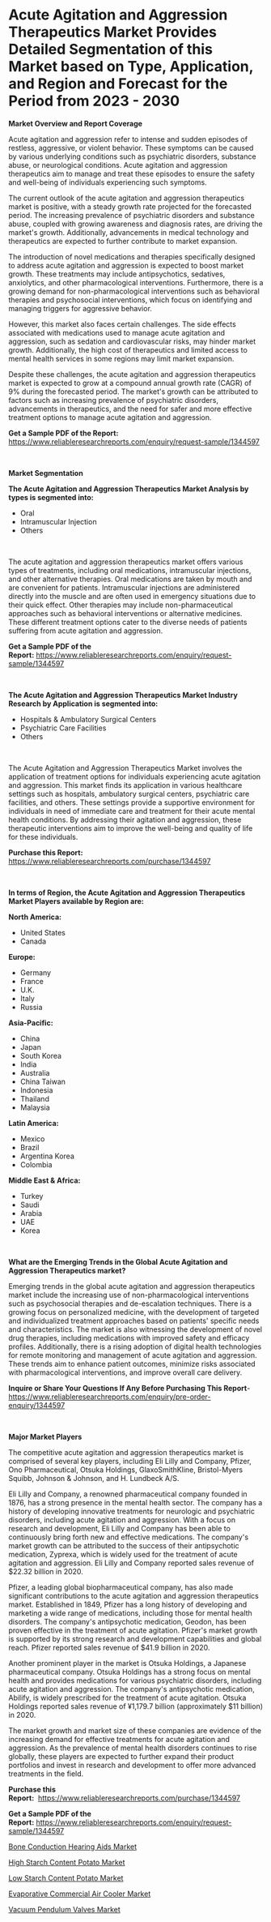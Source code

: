 <p><h1>Acute Agitation and Aggression Therapeutics Market Provides Detailed Segmentation of this Market based on Type, Application, and Region and Forecast for the Period from 2023 - 2030</h1></p><p><strong>Market Overview and Report Coverage</strong></p>
<p><p>Acute agitation and aggression refer to intense and sudden episodes of restless, aggressive, or violent behavior. These symptoms can be caused by various underlying conditions such as psychiatric disorders, substance abuse, or neurological conditions. Acute agitation and aggression therapeutics aim to manage and treat these episodes to ensure the safety and well-being of individuals experiencing such symptoms.</p><p>The current outlook of the acute agitation and aggression therapeutics market is positive, with a steady growth rate projected for the forecasted period. The increasing prevalence of psychiatric disorders and substance abuse, coupled with growing awareness and diagnosis rates, are driving the market's growth. Additionally, advancements in medical technology and therapeutics are expected to further contribute to market expansion.</p><p>The introduction of novel medications and therapies specifically designed to address acute agitation and aggression is expected to boost market growth. These treatments may include antipsychotics, sedatives, anxiolytics, and other pharmacological interventions. Furthermore, there is a growing demand for non-pharmacological interventions such as behavioral therapies and psychosocial interventions, which focus on identifying and managing triggers for aggressive behavior.</p><p>However, this market also faces certain challenges. The side effects associated with medications used to manage acute agitation and aggression, such as sedation and cardiovascular risks, may hinder market growth. Additionally, the high cost of therapeutics and limited access to mental health services in some regions may limit market expansion.</p><p>Despite these challenges, the acute agitation and aggression therapeutics market is expected to grow at a compound annual growth rate (CAGR) of 9% during the forecasted period. The market's growth can be attributed to factors such as increasing prevalence of psychiatric disorders, advancements in therapeutics, and the need for safer and more effective treatment options to manage acute agitation and aggression.</p></p>
<p><strong>Get a Sample PDF of the Report:</strong> <a href="https://www.reliableresearchreports.com/enquiry/request-sample/1344597">https://www.reliableresearchreports.com/enquiry/request-sample/1344597</a></p>
<p>&nbsp;</p>
<p><strong>Market Segmentation</strong></p>
<p><strong>The Acute Agitation and Aggression Therapeutics Market Analysis by types is segmented into:</strong></p>
<p><ul><li>Oral</li><li>Intramuscular Injection</li><li>Others</li></ul></p>
<p>&nbsp;</p>
<p><p>The acute agitation and aggression therapeutics market offers various types of treatments, including oral medications, intramuscular injections, and other alternative therapies. Oral medications are taken by mouth and are convenient for patients. Intramuscular injections are administered directly into the muscle and are often used in emergency situations due to their quick effect. Other therapies may include non-pharmaceutical approaches such as behavioral interventions or alternative medicines. These different treatment options cater to the diverse needs of patients suffering from acute agitation and aggression.</p></p>
<p><strong>Get a Sample PDF of the Report:</strong>&nbsp;<a href="https://www.reliableresearchreports.com/enquiry/request-sample/1344597">https://www.reliableresearchreports.com/enquiry/request-sample/1344597</a></p>
<p>&nbsp;</p>
<p><strong>The Acute Agitation and Aggression Therapeutics Market Industry Research by Application is segmented into:</strong></p>
<p><ul><li>Hospitals & Ambulatory Surgical Centers</li><li>Psychiatric Care Facilities</li><li>Others</li></ul></p>
<p>&nbsp;</p>
<p><p>The Acute Agitation and Aggression Therapeutics Market involves the application of treatment options for individuals experiencing acute agitation and aggression. This market finds its application in various healthcare settings such as hospitals, ambulatory surgical centers, psychiatric care facilities, and others. These settings provide a supportive environment for individuals in need of immediate care and treatment for their acute mental health conditions. By addressing their agitation and aggression, these therapeutic interventions aim to improve the well-being and quality of life for these individuals.</p></p>
<p><strong>Purchase this Report:</strong>&nbsp; <a href="https://www.reliableresearchreports.com/purchase/1344597">https://www.reliableresearchreports.com/purchase/1344597</a></p>
<p>&nbsp;</p>
<p><strong>In terms of Region, the Acute Agitation and Aggression Therapeutics Market Players available by Region are:</strong></p>
<p>
    <p> <strong> North America: </strong>
        <ul>
            <li>United States</li>
            <li>Canada</li>
        </ul>
        </p> 
    <p> <strong> Europe: </strong>
        <ul>
            <li>Germany</li>
            <li>France</li>
            <li>U.K.</li>
            <li>Italy</li>
            <li>Russia</li>
        </ul>
        </p> 
    <p> <strong> Asia-Pacific: </strong>
        <ul>
            <li>China</li>
            <li>Japan</li>
            <li>South Korea</li>
            <li>India</li>
            <li>Australia</li>
            <li>China Taiwan</li>
            <li>Indonesia</li>
            <li>Thailand</li>
            <li>Malaysia</li>
        </ul>
        </p> 
    <p> <strong> Latin America: </strong>
        <ul>
            <li>Mexico</li>
            <li>Brazil</li>
            <li>Argentina Korea</li>
            <li>Colombia</li>
        </ul>
        </p> 
    <p> <strong> Middle East & Africa: </strong>
        <ul>
            <li>Turkey</li>
            <li>Saudi</li>
            <li>Arabia</li>
            <li>UAE</li>
            <li>Korea</li>
        </ul>
    </p>
    </p>
<p>&nbsp;</p>
<p><strong>What are the Emerging Trends in the Global Acute Agitation and Aggression Therapeutics market?</strong></p>
<p><p>Emerging trends in the global acute agitation and aggression therapeutics market include the increasing use of non-pharmacological interventions such as psychosocial therapies and de-escalation techniques. There is a growing focus on personalized medicine, with the development of targeted and individualized treatment approaches based on patients' specific needs and characteristics. The market is also witnessing the development of novel drug therapies, including medications with improved safety and efficacy profiles. Additionally, there is a rising adoption of digital health technologies for remote monitoring and management of acute agitation and aggression. These trends aim to enhance patient outcomes, minimize risks associated with pharmacological interventions, and improve overall care delivery.</p></p>
<p><strong>Inquire or Share Your Questions If Any Before Purchasing This Report</strong>- <a href="https://www.reliableresearchreports.com/enquiry/pre-order-enquiry/1344597">https://www.reliableresearchreports.com/enquiry/pre-order-enquiry/1344597</a></p>
<p>&nbsp;</p>
<p><strong>Major Market Players</strong></p>
<p><p>The competitive acute agitation and aggression therapeutics market is comprised of several key players, including Eli Lilly and Company, Pfizer, Ono Pharmaceutical, Otsuka Holdings, GlaxoSmithKline, Bristol-Myers Squibb, Johnson & Johnson, and H. Lundbeck A/S. </p><p>Eli Lilly and Company, a renowned pharmaceutical company founded in 1876, has a strong presence in the mental health sector. The company has a history of developing innovative treatments for neurologic and psychiatric disorders, including acute agitation and aggression. With a focus on research and development, Eli Lilly and Company has been able to continuously bring forth new and effective medications. The company's market growth can be attributed to the success of their antipsychotic medication, Zyprexa, which is widely used for the treatment of acute agitation and aggression. Eli Lilly and Company reported sales revenue of $22.32 billion in 2020.</p><p>Pfizer, a leading global biopharmaceutical company, has also made significant contributions to the acute agitation and aggression therapeutics market. Established in 1849, Pfizer has a long history of developing and marketing a wide range of medications, including those for mental health disorders. The company's antipsychotic medication, Geodon, has been proven effective in the treatment of acute agitation. Pfizer's market growth is supported by its strong research and development capabilities and global reach. Pfizer reported sales revenue of $41.9 billion in 2020.</p><p>Another prominent player in the market is Otsuka Holdings, a Japanese pharmaceutical company. Otsuka Holdings has a strong focus on mental health and provides medications for various psychiatric disorders, including acute agitation and aggression. The company's antipsychotic medication, Abilify, is widely prescribed for the treatment of acute agitation. Otsuka Holdings reported sales revenue of ¥1,179.7 billion (approximately $11 billion) in 2020.</p><p>The market growth and market size of these companies are evidence of the increasing demand for effective treatments for acute agitation and aggression. As the prevalence of mental health disorders continues to rise globally, these players are expected to further expand their product portfolios and invest in research and development to offer more advanced treatments in the field.</p></p>
<p><strong>Purchase this Report:</strong>&nbsp;&nbsp;<a href="https://www.reliableresearchreports.com/purchase/1344597">https://www.reliableresearchreports.com/purchase/1344597</a></p>
<p></p>
<p><strong>Get a Sample PDF of the Report:</strong>&nbsp;<a href="https://www.reliableresearchreports.com/enquiry/request-sample/1344597">https://www.reliableresearchreports.com/enquiry/request-sample/1344597</a></p>
<p><p><a href="https://medium.com/@austynlemke1988/bone-conduction-hearing-aids-market-size-cagr-trends-2024-2030-8e49ad2c7a49">Bone Conduction Hearing Aids Market</a></p><p><a href="https://github.com/Chiragrp24/Market-Research-Report-List-1/blob/main/high-starch-content-potato-market.md">High Starch Content Potato Market</a></p><p><a href="https://github.com/YashRP12/Market-Research-Report-List-1/blob/main/low-starch-content-potato-market.md">Low Starch Content Potato Market</a></p><p><a href="https://www.linkedin.com/pulse/evaporative-commercial-air-cooler-market-share-amp-new-trends-8nane/">Evaporative Commercial Air Cooler Market</a></p><p><a href="https://www.linkedin.com/pulse/vacuum-pendulum-valves-market-insights-players-forecast-till-gw9ie/">Vacuum Pendulum Valves Market</a></p></p>